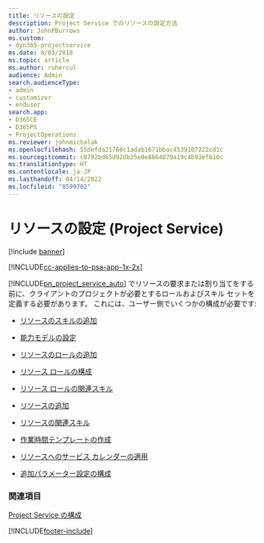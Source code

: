 ```yaml
---
title: リソースの設定
description: Project Service でのリソースの設定方法
author: JohnPBurrows
ms.custom:
- dyn365-projectservice
ms.date: 8/03/2018
ms.topic: article
ms.author: ruhercul
audience: Admin
search.audienceType:
- admin
- customizer
- enduser
search.app:
- D365CE
- D365PS
- ProjectOperations
ms.reviewer: johnmichalak
ms.openlocfilehash: 55defda21760c1adab1671bbac4539107222cd1c
ms.sourcegitcommit: c0792bd65d92db25e0e8864879a19c4b93efb10c
ms.translationtype: HT
ms.contentlocale: ja-JP
ms.lasthandoff: 04/14/2022
ms.locfileid: "8599782"
---
```

# <a name="set-up-resources-project-service"></a>リソースの設定 (Project Service)

[!include [banner](../includes/psa-now-project-operations.md)]

[!INCLUDE[cc-applies-to-psa-app-1x-2x](../includes/cc-applies-to-psa-app-1x-2x.md)]

[!INCLUDE[pn_project_service_auto](../includes/pn-project-service-auto.md)] でリソースの要求または割り当てをする前に、クライアントのプロジェクトが必要とするロールおよびスキル セットを定義する必要があります。 これには、ユーザー側でいくつかの構成が必要です:  
  
-   [リソースのスキルの追加](../psa/add-resource-skills.md)  
  
-   [能力モデルの設定](../psa/set-up-proficiency-models.md)  
  
-   [リソースのロールの追加](../psa/add-resource-roles.md)  
  
-   [リソース ロールの構成](../psa/configure-resource-roles.md)  
  
-   [リソース ロールの関連スキル](../psa/associate-skills-with-resource-roles.md)  
  
-   [リソースの追加](../psa/add-resources.md)  
  
-   [リソースの関連スキル](../psa/associate-skills-with-resources.md)  
  
-   [作業時間テンプレートの作成](../psa/create-work-hours-template.md)  
  
-   [リソースへのサービス カレンダーの適用](../psa/apply-calendar-resource.md)  
  
-   [追加パラメーター設定の構成](../psa/configure-additional-parameters-settings.md)  
  
### <a name="see-also"></a>関連項目  
 [Project Service の構成](../psa/configure.md)


[!INCLUDE[footer-include](../includes/footer-banner.md)]
